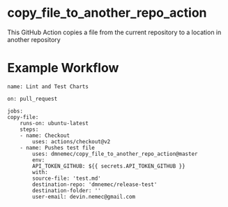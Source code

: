 # copy_file_to_another_repo_action
This GitHub Action copies a file from the current repository to a location in another repository

# Example Workflow
    name: Lint and Test Charts

    on: pull_request

    jobs:
    copy-file:
        runs-on: ubuntu-latest
        steps:
        - name: Checkout
            uses: actions/checkout@v2
        - name: Pushes test file
            uses: dmnemec/copy_file_to_another_repo_action@master
            env:
            API_TOKEN_GITHUB: ${{ secrets.API_TOKEN_GITHUB }}
            with:
            source-file: 'test.md'
            destination-repo: 'dmnemec/release-test'
            destination-folder: ''
            user-email: devin.nemec@gmail.com